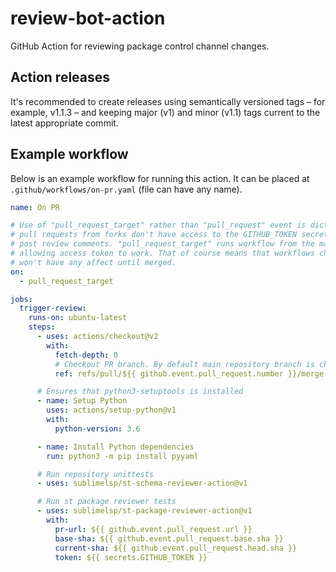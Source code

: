 # review-bot-action

GitHub Action for reviewing package control channel changes.

## Action releases

It's recommended to create releases using semantically versioned tags – for example, v1.1.3 – and keeping major (v1) and minor (v1.1) tags current to the latest appropriate commit.

## Example workflow

Below is an example workflow for running this action.
It can be placed at `.github/workflows/on-pr.yaml` (file can have any name).

```yaml
name: On PR

# Use of "pull_request_target" rather than "pull_request" event is dictated by the fact that
# pull requests from forks don't have access to the GITHUB_TOKEN secret that is necessary to
# post review comments. "pull_request_target" runs workflow from the main branch instead,
# allowing access token to work. That of course means that workflows changed or added in PRs
# won't have any affect until merged.
on:
  - pull_request_target

jobs:
  trigger-review:
    runs-on: ubuntu-latest
    steps:
      - uses: actions/checkout@v2
        with:
          fetch-depth: 0
          # Checkout PR branch. By default main repository branch is checked out.
          ref: refs/pull/${{ github.event.pull_request.number }}/merge

      # Ensures that python3-setuptools is installed
      - name: Setup Python
        uses: actions/setup-python@v1
        with:
          python-version: 3.6

      - name: Install Python dependencies
        run: python3 -m pip install pyyaml

      # Run repository unittests
      - uses: sublimelsp/st-schema-reviewer-action@v1

      # Run st package reviewer tests
      - uses: sublimelsp/st-package-reviewer-action@v1
        with:
          pr-url: ${{ github.event.pull_request.url }}
          base-sha: ${{ github.event.pull_request.base.sha }}
          current-sha: ${{ github.event.pull_request.head.sha }}
          token: ${{ secrets.GITHUB_TOKEN }}
```
